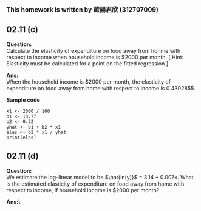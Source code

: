 ### This homework is written by 歐陽君欣 (312707009)
## 02.11 (c)
**Question:**\
Calculate the elasticity of expenditure on food away from hohme with respect to income when household income is $2000 per month. [ Hint: Elasticity must be calculated for a point on the fitted regression.]

**Ans:**\
When the household income is $2000 per month, the elasticity of expenditure on food away from home with respect to income is 0.4302855.

**Sample code**
```
x1 <- 2000 / 100
b1 <- 13.77
b2 <- 0.52
yhat <- b1 + b2 * x1
elas <- b2 * x1 / yhat
print(elas)
```
## 02.11 (d)
**Question:**\
We estimate the log-linear model to be $\hat{ln(y)}$ = 3.14 + 0.007x. What is the estimated elasticity of expenditure on food away from home with respect to income, if household income is $2000 per month?

**Ans:**\
